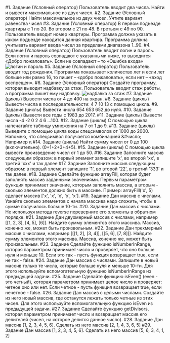 #1. Задание (Условный оператор)
Пользователь вводит два числа. Найти и вывести максимальное из двух чисел.
#2. Задание (Условный оператор)
Найти максимальное из двух чисел. Учтите вариант равенства чисел
#3. Задание (Условный оператор)
В первом подъезде квартиры с 1 по 20. Во втором с 21 по 48. В третьем с 49 по
90. Пользователь вводит номер квартиры. Программа должна указать в каком
подъезде находится данная квартира. Программа должна учитывать вариант
ввода чисел за пределами диапазона 1..90.
#4. Задание (Условный оператор)
Пользователь вводит логин и пароль. Если логин и пароль совпадают с
указанными ниже, то выводится «Добро пожаловать». Если не совпадают – то
«Ошибка входа»
![логин и пароль](/assets/08/08-1.png)
#5. Задание (Условный оператор)
Пользователь вводит год рождения. Программа показывает количество лет и
если лет больше или равно 16, то пишет – «добро пожаловать», если нет –
«вход воспрещен».
#6. Задание (Условный оператор)
Создайте программу, которая выводит надбавку за стаж. Пользователь вводит
стаж работы, а программа пишет ему надбавку.
![надбавка за стаж](/assets/08/08-2.png)
#7. Задание (циклы)
Вывести числа от 4 до 400 на экран.
#8. Задание (циклы)
Вывести числа в последовательности: 4 7 10 13 с помощью цикла.
#9. Задание (циклы)
Вывести числа 654 653 652 до нуля.
#10. Задание (циклы)
Вывести все годы с 1983 до 2017.
#11. Задание (циклы)
Вывести числа -4 -2 0 2 4 6 ...100.
#12. Задание (циклы)
С помощью цикла напечатайте таблицу умножения на 7 от 1 до 9.
#13. Задание (циклы)
Выведите с помощью цикла коды спецсимволов от 1000 до 2000. Напомню, что
спецсимвол получается комбинацией &#число; Например ӆ
#14. Задание (циклы)
Найти сумму чисел от 0 до 100 (включительно). (0+1+2+3+4+5).
#15. Задание (циклы)
С помощью цикла вывести произведение чисел от 1 до 50.
#16. Задание
Заполните массив следующим образом: в первый элемент запишите 'x', во
второй 'xx', в третий 'xxx' и так далее
#17. Задание
Заполните массив следующим образом: в первый элемент запишите '1', во
второй '22', в третий '333' и так далее.
#18. Задание
Сделайте функцию arrayFill, которая будет заполнять массив заданными
значениями. Первым параметром функция принимает значение, которым
заполнять массив, а вторым - сколько элементов должно быть в массиве.
Пример: arrayFill('x', 5) сделает массив ['x', 'x', 'x', 'x', 'x'].
#19. Задание
Дан массив с числами. Узнайте сколько элементов с начала массива надо
сложить, чтобы в сумме получилось больше 10-ти.
#20. Задание
Дан массив с числами. Не используя метода reverse переверните его элементы
в обратном порядке.
#21. Задание
Дан двухмерный массив с числами, например [[1, 2, 3], [4, 5], [6]]. Найдите
сумму элементов этого массива. Массив, конечно же, может быть
произвольным.
#22. Задание
Дан трехмерный массив с числами, например [[[1, 2], [3, 4]], [[5, 6], [7, 8]]].
Найдите сумму элементов этого массива. Массив, конечно же, может быть
произвольным.
#23. Задание
Сделайте функцию isNumberInRange, которая параметром принимает число и
проверяет, что оно больше нуля и меньше 10. Если это так - пусть функция
возвращает true, если не так - false.
#24. Задание
Дан массив с числами. Запишите в новый массив только те числа, которые
больше нуля и меньше 10-ти. Для этого используйте вспомогательную
функцию isNumberInRange из предыдущей задачи.
#25. Задание
Сделайте функцию isEven() (even - это четный), которая параметром
принимает целое число и проверяет: четное оно или нет. Если четное - пусть
функция возвращает true, если нечетное - false.
#26. Задание
Дан массив с целыми числами. Создайте из него новый массив, где останутся
лежать только четные из этих чисел. Для этого используйте вспомогательную
функцию isEven из предыдущей задачи.
#27. Задание
Сделайте функцию getDivisors, которая параметром принимает число и
возвращает массив его делителей (чисел, на которое делится данное число).
#28. Задание
Дан массив [1, 2, 3, 4, 5, 6]. Сделать из него массив [2, 1, 4, 3, 6, 5]
#29. Задание
Дан массив [1, 2, 3, 4, 5, 6]. Сделать из него массив [5, 6, 3, 4, 1, 2]